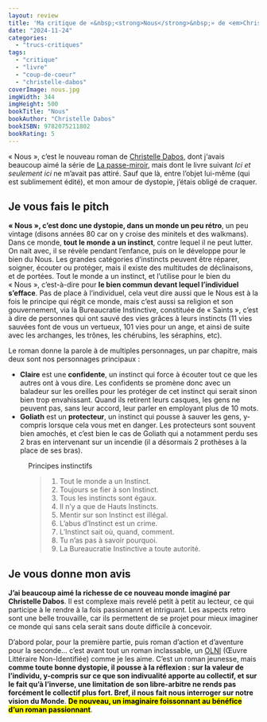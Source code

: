 ```yaml
---
layout: review
title: 'Ma critique de «&nbsp;<strong>Nous</strong>&nbsp;» de <em>Christelle Dabos</em>'
date: "2024-11-24"
categories: 
  - "trucs-critiques"
tags: 
  - "critique"
  - "livre"
  - "coup-de-coeur"
  - "christelle-dabos"
coverImage: nous.jpg
imgWidth: 344
imgHeight: 500
bookTitle: "Nous"
bookAuthor: "Christelle Dabos"
bookISBN: 9782075211802        
bookRating: 5
---
```


«&nbsp;Nous&nbsp;», c’est le nouveau roman de <a href="/tag/christelle-dabos/">Christelle Dabos</a>,  dont j‘avais beaucoup aimé la série de <a href="/2017/07/ma-critique-de-la-passe-miroir-tome-1-les-fiances-de-lhiver-de-christelle-dabos/">La passe-miroir</a>, mais dont le livre suivant <em>Ici et seulement ici</em> ne m’avait pas attiré. Sauf que là, entre l’objet lui-même (qui est sublimement édité), et mon amour de dystopie, j’étais obligé de craquer.

<h2>Je vous fais le pitch</h2>

<strong>«&nbsp;Nous&nbsp;», c’est donc une dystopie, dans un monde un peu rétro</strong>, un peu vintage (disons années 80 car on y croise des minitels et des walkmans). Dans ce monde, <strong>tout le monde a un instinct</strong>, contre lequel il ne peut lutter. On nait avec, il se révèle pendant l’enfance, puis on le développe pour le bien du Nous. Les grandes catégories d‘instincts peuvent être réparer, soigner, écouter ou protéger, mais il existe des multitudes de déclinaisons, et de portées. Tout le monde a un instinct, et l’utilise pour le bien du «&nbsp;Nous&nbsp;», c’est-à-dire pour <strong>le bien commun devant lequel l’individuel s’efface</strong>. Pas de place à l’individuel, cela veut dire aussi que le Nous est à la fois le principe qui régit ce monde, mais c’est aussi sa religion et son gouvernement, via la Bureaucratie Instinctive, constituée de «&nbsp;Saints&nbsp;», c’est à dire de personnes qui ont sauvé des vies grâces à leurs instincts (11&nbsp;vies sauvées font de vous un vertueux, 101 vies pour un ange, et ainsi de suite avec les archanges, les trônes, les chérubins, les séraphins, <abbr>etc</abbr>).

Le roman donne la parole à de multiples personnages, un par chapitre, mais deux sont nos personnages principaux&nbsp;:

<ul>
  <li><strong>Claire</strong> est une <strong>confidente</strong>, un instinct qui force à écouter tout ce que les autres ont à vous dire. Les confidents se promène donc avec un baladeur sur les oreilles pour les protéger de cet instinct qui serait sinon bien trop envahissant. Quand ils retirent leurs casques, les gens ne peuvent pas, sans leur accord, leur parler en employant plus de 10&nbsp;mots.</li>
  <li><strong>Goliath</strong> est un <strong>protecteur</strong>, un instinct qui pousse à sauver les gens, y-compris lorsque cela vous met en danger. Les protecteurs sont souvent bien amochés, et c’est bien le cas de Goliath qui a notamment perdu ses 2 bras en intervenant sur un incendie (il a désormais 2&nbsp;prothèses à la place de ses bras).</li>
</ul>

<figure>
  <figcaption>Principes instinctifs</figcaption>
  <blockquote class="citation">
    <ol>
      <li>Tout le monde a un Instinct.</li>
      <li>Toujours se fier à son Instinct.</li>
      <li>Tous les instincts sont égaux.</li>
      <li>Il n’y a que de Hauts Instincts.</li>
      <li>Mentir sur son Instinct est illégal.</li>
      <li>L’abus d’Instinct est un crime.</li>
      <li>L’Instinct sait où, quand, comment.</li>
      <li>Tu n’as pas à savoir pourquoi.</li>
      <li>La Bureaucratie Instinctive a toute autorité.</li>
    </ol>
  </blockquote>
</figure>

<h2>Je vous donne mon avis</h2>

<strong>J’ai beaucoup aimé la richesse de ce nouveau monde imaginé par Christelle Dabos</strong>. Il est complexe mais revelé petit à petit au lecteur, ce qui participe à le rendre à la fois passionannt et intriguant. Les aspects retro sont une belle trouvaille, car ils permettent de se projet pour mieux imaginer ce monde qui sans cela serait sans doute difficile à concevoir.

D’abord polar, pour la première partie, puis roman d’action et d’aventure pour la seconde… c’est avant tout un roman inclassable, un <a href="/tag/olni/"><abbr>OLNI</abbr></a> (Œuvre Littéraire Non-Identifiée) comme je les aime. C’est un roman jeunesse, mais <strong>comme toute bonne dystopie, il pousse à la réflexion&nbsp;: sur la valeur de l’individu, y-compris sur ce que son indivualité apporte au collectif, et sur le fait qu’à l’inverse, une limitation de son libre-arbitre ne rends pas forcément le collectif plus fort. Bref, il nous fait nous interroger sur notre vision du Monde</strong>. <strong><mark>De nouveau, un imaginaire foissonnant au bénéfice d‘un roman passionnant</mark></strong>.
